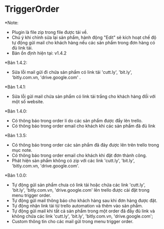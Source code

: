 # TriggerOrder

*Note: 
- Plugin là file zip trong file được tải về.
- Chú ý khi chỉnh sửa lại sản phẩm, hành động "Edit" sẽ kích hoạt chế độ tự động gửi mail cho khách hàng nếu các sản phẩm trong đơn hàng có đủ link tải.
- Bản ổn định hiện tại: v1.4.2

*Bản 1.4.2:
- Sửa lỗi mail gửi đi chứa sản phẩm có link tải 'cutt.ly', 'bit.ly', 'bitly.com.vn, 'drive.google.com' .

*Bản 1.4.1:
- Sửa lỗi gửi mail chứa sản phẩm có link tải trắng cho khách hàng đối với một số website.

*Bản 1.4.0:
- Có thông báo trong order lí do các sản phẩm được đẩy lên trello.
- Có thông báo trong order email cho khách khi các sản phẩm đã đủ link

*Bản 1.3.5:
- Có thông báo trong order các sản phẩm đã đảy được lên trên trello trong mục note.
- Có thông báo trong order email cho khách khi đặt đơn thành công.
- Phát hiện sản phẩm không có zip với các link 'cutt.ly', 'bit.ly', 'bitly.com.vn, 'drive.google.com'.

*Bản 1.0.0:
- Tự động gửi sản phẩm chưa có link tải hoặc chứa các link 'cutt.ly', 'bit.ly', 'bitly.com.vn, 'drive.google.com' lên trello được cài đặt trong menu trigger order.
- Tự động gửi mail thông báo cho khách hàng sau khi đơn hàng được đặt.
- Tự động nhận link tải từ trello automation và thêm vào sản phẩm.
- Tự động gửi mail khi tất cả sản phẩm trong một order đã đầy đủ link và không chứa các link 'cutt.ly', 'bit.ly', 'bitly.com.vn, 'drive.google.com';
- Custom thông tin cho các mail gửi trong menu trigger order.
